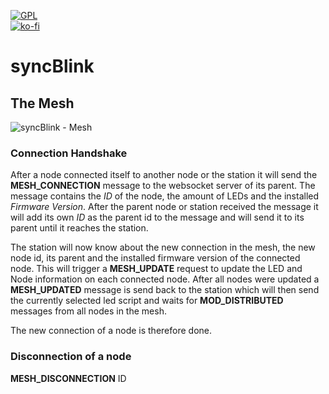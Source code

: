 [![GPL](https://img.shields.io/github/license/syncBlink/syncBlink)](https://github.com/syncBlink/syncBlink/blob/main/LICENSE)   
[![ko-fi](https://www.ko-fi.com/img/githubbutton_sm.svg)](https://ko-fi.com/A0A01MQZP)

# syncBlink

## The Mesh

![syncBlink - Mesh](https://raw.githubusercontent.com/syncBlink/syncBlink/main/img/mesh.png)

### Connection Handshake
After a node connected itself to another node or the station it will send the **MESH_CONNECTION** message to the websocket server of its parent.
The message contains the *ID* of the node, the amount of LEDs and the installed *Firmware Version*. After the parent node or station received the message it will add its own
*ID* as the parent id to the message and will send it to its parent until it reaches the station.

The station will now know about the new connection in the mesh, the new node id, its parent and the installed firmware version of the connected node.
This will trigger a **MESH_UPDATE** request to update the LED and Node information on each connected node.
After all nodes were updated a **MESH_UPDATED** message is send back to the station which will then send the currently selected led script and waits for
**MOD_DISTRIBUTED** messages from all nodes in the mesh.

The new connection of a node is therefore done.

### Disconnection of a node
**MESH_DISCONNECTION** ID